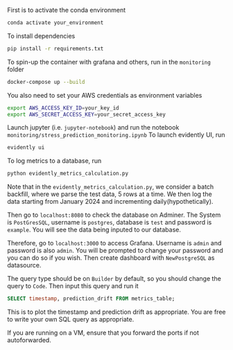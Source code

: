 First is to activate the conda environment
```bash
conda activate your_environment
```

To install dependencies
```bash
pip install -r requirements.txt 
```

To spin-up the container with grafana and others, run in the `monitoring` folder
```bash
docker-compose up --build
```

You also need to set your AWS credentials as environment variables
```bash
export AWS_ACCESS_KEY_ID=your_key_id
export AWS_SECRET_ACCESS_KEY=your_secret_access_key
```

Launch jupyter (i.e. `jupyter-notebook`) and run the notebook `monitoring/stress_prediction_monitoring.ipynb`
To launch evidently UI, run 
```bash
evidently ui
```

To log metrics to a database, run
```bash
python evidently_metrics_calculation.py
```
Note that in the `evidently_metrics_calculation.py`, we consider a batch backfill, where we parse the test data, 5 rows at a time. We then log the data starting from January 2024 and incrementing daily(hypothetically).

Then go to `localhost:8080` to check the database on Adminer. The System is `PostGresSQL`, username is `postgres`, database is `test` and password is `example`. You will see the data being inputed to our database.

Therefore, go to `localhost:3000` to access Grafana. Username is `admin` and password is also `admin`. You will be prompted to change your password and you can do so if you wish. Then create dashboard with `NewPostgreSQL` as datasource.

The query type should be on `Builder` by default, so you should change the query to `Code`. Then input this query and run it
```sql
SELECT timestamp, prediction_drift FROM metrics_table;
```

This is to plot the timestamp and prediction drift as appropriate. You are free to write your own SQL query as appropriate.

If you are running on a VM, ensure that you forward the ports if not autoforwarded.